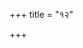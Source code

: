 +++
title = "१२"

+++


<div class="js_include " url="/vedAH_yajuH/taittirIyam/sUtram/ApastambaH/dharma-sUtram/vishvAsa-prastutiH/1/04/12/01_tapaH_svAdhyAya_iti.md"  newLevelForH1="3" includeTitle="true"  > </div>
<div class="js_include collapsed" url="/vedAH_yajuH/taittirIyam/sUtram/ApastambaH/dharma-sUtram/haradatta-TIkA/1/04/12/01_tapaH_svAdhyAya_iti.md"  newLevelForH1="4" title="हरदत्त-टीका"  > </div>
<div class="js_include collapsed" url="/vedAH_yajuH/taittirIyam/sUtram/ApastambaH/dharma-sUtram/buhler/1/04/12/01_tapaH_svAdhyAya_iti.md"  newLevelForH1="4" title="Bühler"  > </div>

  

<div class="js_include " url="/vedAH_yajuH/taittirIyam/sUtram/ApastambaH/dharma-sUtram/vishvAsa-prastutiH/1/04/12/02_tatra_shrUyate_sa.md"  newLevelForH1="3" includeTitle="true"  > </div>
<div class="js_include collapsed" url="/vedAH_yajuH/taittirIyam/sUtram/ApastambaH/dharma-sUtram/haradatta-TIkA/1/04/12/02_tatra_shrUyate_sa.md"  newLevelForH1="4" title="हरदत्त-टीका"  > </div>
<div class="js_include collapsed" url="/vedAH_yajuH/taittirIyam/sUtram/ApastambaH/dharma-sUtram/buhler/1/04/12/02_tatra_shrUyate_sa.md"  newLevelForH1="4" title="Bühler"  > </div>

  

<div class="js_include " url="/vedAH_yajuH/taittirIyam/sUtram/ApastambaH/dharma-sUtram/vishvAsa-prastutiH/1/04/12/03_athApi_vAjasaneyibrAhmaNam_brahmayajno.md"  newLevelForH1="3" includeTitle="true"  > </div>
<div class="js_include collapsed" url="/vedAH_yajuH/taittirIyam/sUtram/ApastambaH/dharma-sUtram/haradatta-TIkA/1/04/12/03_athApi_vAjasaneyibrAhmaNam_brahmayajno.md"  newLevelForH1="4" title="हरदत्त-टीका"  > </div>
<div class="js_include collapsed" url="/vedAH_yajuH/taittirIyam/sUtram/ApastambaH/dharma-sUtram/buhler/1/04/12/03_athApi_vAjasaneyibrAhmaNam_brahmayajno.md"  newLevelForH1="4" title="Bühler"  > </div>

  

<div class="js_include " url="/vedAH_yajuH/taittirIyam/sUtram/ApastambaH/dharma-sUtram/vishvAsa-prastutiH/1/04/12/04_tasya_shAkhAntare_vAkyasamAptiH.md"  newLevelForH1="3" includeTitle="true"  > </div>
<div class="js_include collapsed" url="/vedAH_yajuH/taittirIyam/sUtram/ApastambaH/dharma-sUtram/haradatta-TIkA/1/04/12/04_tasya_shAkhAntare_vAkyasamAptiH.md"  newLevelForH1="4" title="हरदत्त-टीका"  > </div>
<div class="js_include collapsed" url="/vedAH_yajuH/taittirIyam/sUtram/ApastambaH/dharma-sUtram/buhler/1/04/12/04_tasya_shAkhAntare_vAkyasamAptiH.md"  newLevelForH1="4" title="Bühler"  > </div>

   

<div class="js_include " url="/vedAH_yajuH/taittirIyam/sUtram/ApastambaH/dharma-sUtram/vishvAsa-prastutiH/1/04/12/05_atha_yadi_vAto.md"  newLevelForH1="3" includeTitle="true"  > </div>
<div class="js_include collapsed" url="/vedAH_yajuH/taittirIyam/sUtram/ApastambaH/dharma-sUtram/haradatta-TIkA/1/04/12/05_atha_yadi_vAto.md"  newLevelForH1="4" title="हरदत्त-टीका"  > </div>
<div class="js_include collapsed" url="/vedAH_yajuH/taittirIyam/sUtram/ApastambaH/dharma-sUtram/buhler/1/04/12/05_atha_yadi_vAto.md"  newLevelForH1="4" title="Bühler"  > </div>

  
<div class="js_include " url="/vedAH_yajuH/taittirIyam/sUtram/ApastambaH/dharma-sUtram/vishvAsa-prastutiH/1/04/12/06_evaM_satyAryasamayenAvipratiShiddham.md"  newLevelForH1="3" includeTitle="true"  > </div>
<div class="js_include collapsed" url="/vedAH_yajuH/taittirIyam/sUtram/ApastambaH/dharma-sUtram/haradatta-TIkA/1/04/12/06_evaM_satyAryasamayenAvipratiShiddham.md"  newLevelForH1="4" title="हरदत्त-टीका"  > </div>
<div class="js_include collapsed" url="/vedAH_yajuH/taittirIyam/sUtram/ApastambaH/dharma-sUtram/buhler/1/04/12/06_evaM_satyAryasamayenAvipratiShiddham.md"  newLevelForH1="4" title="Bühler"  > </div>

  
<div class="js_include " url="/vedAH_yajuH/taittirIyam/sUtram/ApastambaH/dharma-sUtram/vishvAsa-prastutiH/1/04/12/07_adhyAyAnadhyAyaM_hyupadishanti_tadanarthakaM.md"  newLevelForH1="3" includeTitle="true"  > </div>
<div class="js_include collapsed" url="/vedAH_yajuH/taittirIyam/sUtram/ApastambaH/dharma-sUtram/haradatta-TIkA/1/04/12/07_adhyAyAnadhyAyaM_hyupadishanti_tadanarthakaM.md"  newLevelForH1="4" title="हरदत्त-टीका"  > </div>
<div class="js_include collapsed" url="/vedAH_yajuH/taittirIyam/sUtram/ApastambaH/dharma-sUtram/buhler/1/04/12/07_adhyAyAnadhyAyaM_hyupadishanti_tadanarthakaM.md"  newLevelForH1="4" title="Bühler"  > </div>

    
<div class="js_include " url="/vedAH_yajuH/taittirIyam/sUtram/ApastambaH/dharma-sUtram/vishvAsa-prastutiH/1/04/12/08_Aryasamayo_hyagRhyamAnakAraNaH.md"  newLevelForH1="3" includeTitle="true"  > </div>
<div class="js_include collapsed" url="/vedAH_yajuH/taittirIyam/sUtram/ApastambaH/dharma-sUtram/haradatta-TIkA/1/04/12/08_Aryasamayo_hyagRhyamAnakAraNaH.md"  newLevelForH1="4" title="हरदत्त-टीका"  > </div>
<div class="js_include collapsed" url="/vedAH_yajuH/taittirIyam/sUtram/ApastambaH/dharma-sUtram/buhler/1/04/12/08_Aryasamayo_hyagRhyamAnakAraNaH.md"  newLevelForH1="4" title="Bühler"  > </div>

  

<div class="js_include " url="/vedAH_yajuH/taittirIyam/sUtram/ApastambaH/dharma-sUtram/vishvAsa-prastutiH/1/04/12/09_vidyAm_pratyanadhyAyaH_shrUyate.md"  newLevelForH1="3" includeTitle="true"  > </div>
<div class="js_include collapsed" url="/vedAH_yajuH/taittirIyam/sUtram/ApastambaH/dharma-sUtram/haradatta-TIkA/1/04/12/09_vidyAm_pratyanadhyAyaH_shrUyate.md"  newLevelForH1="4" title="हरदत्त-टीका"  > </div>
<div class="js_include collapsed" url="/vedAH_yajuH/taittirIyam/sUtram/ApastambaH/dharma-sUtram/buhler/1/04/12/09_vidyAm_pratyanadhyAyaH_shrUyate.md"  newLevelForH1="4" title="Bühler"  > </div>

   

<div class="js_include " url="/vedAH_yajuH/taittirIyam/sUtram/ApastambaH/dharma-sUtram/vishvAsa-prastutiH/1/04/12/10_brAhmaNoktA_vidhayasteShAmutsannAH_pAThAH.md"  newLevelForH1="3" includeTitle="true"  > </div>
<div class="js_include collapsed" url="/vedAH_yajuH/taittirIyam/sUtram/ApastambaH/dharma-sUtram/haradatta-TIkA/1/04/12/10_brAhmaNoktA_vidhayasteShAmutsannAH_pAThAH.md"  newLevelForH1="4" title="हरदत्त-टीका"  > </div>
<div class="js_include collapsed" url="/vedAH_yajuH/taittirIyam/sUtram/ApastambaH/dharma-sUtram/buhler/1/04/12/10_brAhmaNoktA_vidhayasteShAmutsannAH_pAThAH.md"  newLevelForH1="4" title="Bühler"  > </div>

  

<div class="js_include " url="/vedAH_yajuH/taittirIyam/sUtram/ApastambaH/dharma-sUtram/vishvAsa-prastutiH/1/04/12/11_yatra_tu_prItyupalabdhitaH.md"  newLevelForH1="3" includeTitle="true"  > </div>
<div class="js_include collapsed" url="/vedAH_yajuH/taittirIyam/sUtram/ApastambaH/dharma-sUtram/haradatta-TIkA/1/04/12/11_yatra_tu_prItyupalabdhitaH.md"  newLevelForH1="4" title="हरदत्त-टीका"  > </div>
<div class="js_include collapsed" url="/vedAH_yajuH/taittirIyam/sUtram/ApastambaH/dharma-sUtram/buhler/1/04/12/11_yatra_tu_prItyupalabdhitaH.md"  newLevelForH1="4" title="Bühler"  > </div>

  

<div class="js_include " url="/vedAH_yajuH/taittirIyam/sUtram/ApastambaH/dharma-sUtram/vishvAsa-prastutiH/1/04/12/12_tadanuvartamAno_narakAya_rAdhyati.md"  newLevelForH1="3" includeTitle="true"  > </div>
<div class="js_include collapsed" url="/vedAH_yajuH/taittirIyam/sUtram/ApastambaH/dharma-sUtram/haradatta-TIkA/1/04/12/12_tadanuvartamAno_narakAya_rAdhyati.md"  newLevelForH1="4" title="हरदत्त-टीका"  > </div>
<div class="js_include collapsed" url="/vedAH_yajuH/taittirIyam/sUtram/ApastambaH/dharma-sUtram/buhler/1/04/12/12_tadanuvartamAno_narakAya_rAdhyati.md"  newLevelForH1="4" title="Bühler"  > </div>

  

<div class="js_include " url="/vedAH_yajuH/taittirIyam/sUtram/ApastambaH/dharma-sUtram/vishvAsa-prastutiH/1/04/12/13_atha_brAhmaNoktA_vidhayaH.md"  newLevelForH1="3" includeTitle="true"  > </div>
<div class="js_include collapsed" url="/vedAH_yajuH/taittirIyam/sUtram/ApastambaH/dharma-sUtram/haradatta-TIkA/1/04/12/13_atha_brAhmaNoktA_vidhayaH.md"  newLevelForH1="4" title="हरदत्त-टीका"  > </div>
<div class="js_include collapsed" url="/vedAH_yajuH/taittirIyam/sUtram/ApastambaH/dharma-sUtram/buhler/1/04/12/13_atha_brAhmaNoktA_vidhayaH.md"  newLevelForH1="4" title="Bühler"  > </div>

  

<div class="js_include " url="/vedAH_yajuH/taittirIyam/sUtram/ApastambaH/dharma-sUtram/vishvAsa-prastutiH/1/04/12/14_teShAm_mahAyajnA_mahAsattrANIti.md"  newLevelForH1="3" includeTitle="true"  > </div>
<div class="js_include collapsed" url="/vedAH_yajuH/taittirIyam/sUtram/ApastambaH/dharma-sUtram/haradatta-TIkA/1/04/12/14_teShAm_mahAyajnA_mahAsattrANIti.md"  newLevelForH1="4" title="हरदत्त-टीका"  > </div>
<div class="js_include collapsed" url="/vedAH_yajuH/taittirIyam/sUtram/ApastambaH/dharma-sUtram/buhler/1/04/12/14_teShAm_mahAyajnA_mahAsattrANIti.md"  newLevelForH1="4" title="Bühler"  > </div>

  

<div class="js_include " url="/vedAH_yajuH/taittirIyam/sUtram/ApastambaH/dharma-sUtram/vishvAsa-prastutiH/1/04/12/15_aharaharbhUtabalirmanuShyebhyo_yathAshakti_dAnam.md"  newLevelForH1="3" includeTitle="true"  > </div>
<div class="js_include collapsed" url="/vedAH_yajuH/taittirIyam/sUtram/ApastambaH/dharma-sUtram/haradatta-TIkA/1/04/12/15_aharaharbhUtabalirmanuShyebhyo_yathAshakti_dAnam.md"  newLevelForH1="4" title="हरदत्त-टीका"  > </div>
<div class="js_include collapsed" url="/vedAH_yajuH/taittirIyam/sUtram/ApastambaH/dharma-sUtram/buhler/1/04/12/15_aharaharbhUtabalirmanuShyebhyo_yathAshakti_dAnam.md"  newLevelForH1="4" title="Bühler"  > </div>

  

